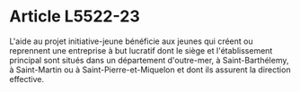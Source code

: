 # Article L5522-23

L'aide au projet initiative-jeune bénéficie aux jeunes qui créent ou reprennent une entreprise à but lucratif dont le siège et l'établissement principal sont situés dans un département d'outre-mer, à Saint-Barthélemy, à Saint-Martin ou à Saint-Pierre-et-Miquelon et dont ils assurent la direction effective.